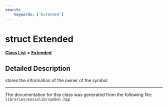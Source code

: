 ```yaml
---
search:
    keywords: ['Extended']
---
```


# struct Extended

[**Class List**](annotated.md) **>** [**Extended**](struct_extended.md)


## Detailed Description

stores the information of the owner of the symbol 


----------------------------------------
The documentation for this class was generated from the following file: `libraries/eosiolib/symbol.hpp`
